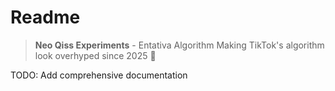 # Readme

> **Neo Qiss Experiments** - Entativa Algorithm
> Making TikTok's algorithm look overhyped since 2025 🚀

TODO: Add comprehensive documentation
